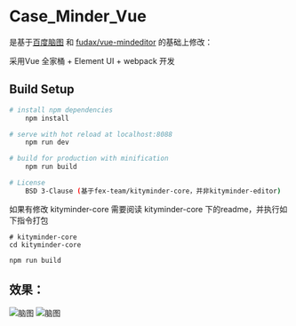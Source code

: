 # Case_Minder_Vue

是基于[百度脑图](https://github.com/fex-team/kityminder-core) 和 [fudax/vue-mindeditor](https://github.com/fudax/vue-mindeditor) 的基础上修改：

采用Vue 全家桶 + Element UI + webpack 开发

## Build Setup

``` bash
# install npm dependencies
    npm install

# serve with hot reload at localhost:8088
    npm run dev

# build for production with minification
    npm run build

# License
    BSD 3-Clause (基于fex-team/kityminder-core，并非kityminder-editor)
```

如果有修改 kityminder-core 需要阅读 kityminder-core 下的readme，并执行如下指令打包
```shell script
# kityminder-core
cd kityminder-core

npm run build

```

## 效果：
![脑图](https://github.com/MeYoung/Case_Minder_Vue/blob/master/naotu1.png?raw=true)
![脑图](https://github.com/MeYoung/Case_Minder_Vue/blob/master/naotu2.png?raw=true)


